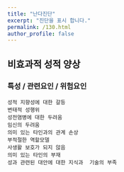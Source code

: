 ```yaml
---
title: "난다진단"
excerpt: "진단을 표시 합니다."
permalink: /130.html
author_profile: false
---
```

## 비효과적 성적 양상



### 특성 / 관련요인 / 위험요인

>   

    성적 지향성에 대한 갈등
    변태적 성행위
    성전염병에 대한 두려움
    임신의 두려움
    의미 있는 타인과의 관계 손상
    부적절한 역할모델
    사생활 보호가 되지 않음
    의미 있는 타인의 부재
    성과 관련된 대안에 대한 지식과  기술의 부족
